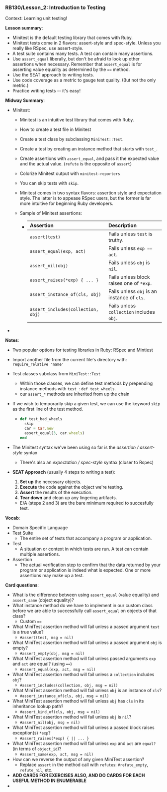 ### RB130/Lesson_2: Introduction to Testing

Context: Learning unit testing!



**Lesson summary**:

- Minitest is the default testing library that comes with Ruby.
- Minitest tests come in 2 flavors: assert-style and spec-style. Unless you really like RSpec, use assert-style.
- A test suite contains many tests. A test can contain many assertions.
- Use `assert_equal` liberally, but don't be afraid to look up other assertions when necessary. Remember that `assert_equal` is for asserting value equality as determined by the `==` method.
- Use the SEAT approach to writing tests.
- Use code coverage as a metric to gauge test quality. (But not the only metric.)
- Practice writing tests -- it's easy!

**Midway Summary**:

* Minitest:

  * Minitest is an intuitive test library that comes with Ruby.

  * How to create a test file in Minitest

  * Create a test class by subclassing `MiniTest::Test`.

  * Create a test by creating an instance method that starts with `test_`.

  * Create assertions with `assert_equal`, and pass it the expected value and the actual value. (`refute` is the opposite of `assert`)

  * Colorize Minitest output with `minitest-reporters`

  * You can skip tests with `skip`.

  * Minitest comes in two syntax flavors: assertion style and expectation style. The latter is to appease RSpec users, but the former is far more intuitive for beginning Ruby developers.

  * Sample of Minitest assertions:

    * | Assertion                          | Description                                 |
      | :--------------------------------- | :------------------------------------------ |
      | `assert(test)`                     | Fails unless `test` is truthy.              |
      | `assert_equal(exp, act)`           | Fails unless `exp == act`.                  |
      | `assert_nil(obj)`                  | Fails unless `obj` is `nil`.                |
      | `assert_raises(*exp) { ... }`      | Fails unless block raises one of `*exp`.    |
      | `assert_instance_of(cls, obj)`     | Fails unless `obj` is an instance of `cls`. |
      | `assert_includes(collection, obj)` | Fails unless `collection` includes `obj`.   |

* 



**Notes**:

* Two popular options for testing libraries in Ruby: RSpec and Mintiest

* Import another file from the current file's directory with: `require_relative 'name'`

* Test classes subclass from `MiniTest::Test` 

  * Within those classes, we can define test methods by prepending instance methods with `test_`: `def test_wheels`.
  * our `assert_*` methods are inherited from up the chain

* If we wish to temporarily skip a given test, we can use the keyword `skip` as the first line of the test method.

  * ```ruby
    def test_bad_wheels
      skip
      car = Car.new
      assert_equal(3, car.wheels)
    end
    ```

* The Minitest syntax we've been using so far is the *assertion / assert-style* syntax

  * There's also an *expectation / spec-style* syntax (closer to Rspec)

* **SEAT Approach** (usually 4 steps to writing a test):

  1. **Set up** the necessary objects.
  2. **Execute** the code against the object we're testing.
  3. **Assert** the results of the execution.
  4. **Tear down** and clean up any lingering artifacts.

  * E/A (steps 2 and 3) are the bare minimum required to succesfully test.

  



**Vocab**:

* Domain Specific Language
* Test Suite
  * The entire set of tests that accompany a program or application.
* Test
  * A situation or context in which tests are run. A test can contain multiple assertions.
* Assertion
  * The actual verification step to confirm that the data returned by your program or application is indeed what is expected. One or more assertions may make up a test.



**Card questions**:

* What is the difference between using `assert_equal` (value equality) and `assert_same` (object equality)?
* What instance method do we have to implement in our custom class before we are able to successfully call `assert_equal` on objects of that class?
  * Custom `==` 
* What MiniTest assertion method will fail unless a passed argument `test` is a true value?
  * `#assert(test, msg = nil)`
* What MiniTest assertion method will fail unless a passed argument `obj` is empty?
  * `#assert_empty(obj, msg = nil)`
* What MiniTest assertion method will fail unless passed arguments `exp` and `act` are equal? (using `==`)
  * `#assert_equal(exp, act, msg = nil)`
* What MiniTest assertion method will fail unless a `collection` includes `obj`?
  * `#assert_includes(collection, obj, msg = nil)`
* What MiniTest assertion method will fail unless `obj` is an instance of `cls`?
  * `#assert_instance_of(cls, obj, msg = nil)`
* What MiniTest assertion method will fail unless `obj` has `cls` in its inheritance lookup path?
  * `#assert_kind_of(cls, obj, msg = nil)`
* What MiniTest assertion method will fail unless `obj` is `nil`?
  * `#assert_nil(obj, msg = nil)`
* What MiniTest assertion method will fail unless a passed block raises exception(s) `*exp`?
  * `#assert_raises(*exp) { || ... }`
* What MiniTest assertion method will fail unless `exp` and `act` are `equal?` (in terms of `object_id`)?
  * `#assert_same(exp, act, msg = nil)`
* How can we reverse the output of any given MiniTest assertion?
  * Replace `assert` in the method call with `refutes`: `#refute_empty`, `refute_nil`, etc.
* **ADD CARDS FOR EXERCISES ALSO, AND DO CARDS FOR EACH USEFUL METHOD IN ENUMERABLE**
* 